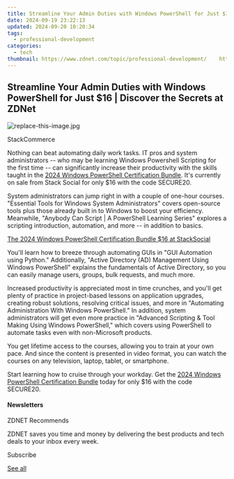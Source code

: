 ```yaml
---
title: Streamline Your Admin Duties with Windows PowerShell for Just $16 | Discover the Secrets at ZDNet
date: 2024-09-19 23:22:13
updated: 2024-09-20 10:20:34
tags:
  - professional-development
categories:
  - tech
thumbnail: https://www.zdnet.com/topic/professional-development/    https://www.zdnet.com/a/img/resize/890130dbca2edc9e5b00c11abe3bb33abc699dc5/2022/08/19/d15640a5-5c6d-4b31-9bd7-158bd1901660/zd-windows-powershell.jpg?width=170&height=96&fit=crop&auto=webp
---
```


## Streamline Your Admin Duties with Windows PowerShell for Just $16 | Discover the Secrets at ZDNet

![replace-this-image.jpg](https://www.zdnet.com/a/img/resize/3d14420a0529a795c71812090bcf2a304f3f74c8/2022/08/19/d15640a5-5c6d-4b31-9bd7-158bd1901660/zd-windows-powershell.jpg?auto=webp&width=1280)

StackCommerce

Nothing can beat automating daily work tasks. IT pros and system administrators -- who may be learning Windows Powershell Scripting for the first time -- can significantly increase their productivity with the skills taught in the [2024 Windows PowerShell Certification Bundle](https://www.stacksocial.com/sales/the-2022-windows-powershell-certification-bundle?aid=a-ceempx7z&utm%5Fsource=zdnet.com&utm%5Fmedium=referral&utm%5Fcampaign=the-2022-windows-powershell-certification-bundle%5F040424&utm%5Fterm=scsf-594576&utm%5Fcontent=a0xRn000000qyePIAQ&scsonar=1). It's currently on sale from Stack Social for only $16 with the code SECURE20.

System administrators can jump right in with a couple of one-hour courses. "Essential Tools for Windows System Administrators" covers open-source tools plus those already built in to Windows to boost your efficiency. Meanwhile, "Anybody Can Script | A PowerShell Learning Series" explores a scripting introduction, automation, and more -- in addition to basics.

[The 2024 Windows PowerShell Certification Bundle $16 at StackSocial](https://www.stacksocial.com/sales/the-2022-windows-powershell-certification-bundle?aid=a-ceempx7z&utm%5Fsource=zdnet.com&utm%5Fmedium=referral&utm%5Fcampaign=the-2022-windows-powershell-certification-bundle%5F040424&utm%5Fterm=scsf-594576&utm%5Fcontent=a0xRn000000qyePIAQ&scsonar=1)

You'll learn how to breeze through automating GUIs in "GUI Automation using Python." Additionally, "Active Directory (AD) Management Using Windows PowerShell" explains the fundamentals of Active Directory, so you can easily manage users, groups, bulk requests, and much more.

Increased productivity is appreciated most in time crunches, and you'll get plenty of practice in project-based lessons on application upgrades, creating robust solutions, resolving critical issues, and more in "Automating Administration With Windows PowerShell." In addition, system administrators will get even more practice in "Advanced Scripting & Tool Making Using Windows PowerShell," which covers using PowerShell to automate tasks even with non-Microsoft products.

You get lifetime access to the courses, allowing you to train at your own pace. And since the content is presented in video format, you can watch the courses on any television, laptop, tablet, or smartphone.

Start learning how to cruise through your workday. Get the [2024 Windows PowerShell Certification Bundle](https://www.stacksocial.com/sales/the-2022-windows-powershell-certification-bundle?aid=a-ceempx7z&utm%5Fsource=zdnet.com&utm%5Fmedium=referral&utm%5Fcampaign=the-2022-windows-powershell-certification-bundle%5F040424&utm%5Fterm=scsf-594576&utm%5Fcontent=a0xRn000000qyePIAQ&scsonar=1) today for only $16 with the code SECURE20.

#### Newsletters

ZDNET Recommends

ZDNET saves you time and money by delivering the best products and tech deals to your inbox every week.

 Subscribe

[See all](https://www.zdnet.com/newsletters/)

<ins class="adsbygoogle"
     style="display:block"
     data-ad-format="autorelaxed"
     data-ad-client="ca-pub-7571918770474297"
     data-ad-slot="1223367746"></ins>



<ins class="adsbygoogle"
     style="display:block"
     data-ad-client="ca-pub-7571918770474297"
     data-ad-slot="8358498916"
     data-ad-format="auto"
     data-full-width-responsive="true"></ins>
